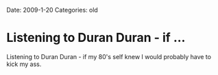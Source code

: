 Date: 2009-1-20
Categories: old

# Listening to Duran Duran - if ...

Listening to Duran Duran - if my 80's self knew I would probably have to kick my ass.
